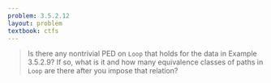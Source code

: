 ```yaml
---
problem: 3.5.2.12
layout: problem
textbook: ctfs
---
```


> Is there any nontrivial PED on `Loop` that holds for the data in Example
> 3.5.2.9? If so, what is it and how many equivalence classes of paths in `Loop`
> are there after you impose that relation?

